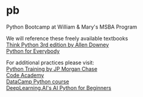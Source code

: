 # pb
Python Bootcamp at William &amp; Mary's MSBA Program

We will reference these freely available textbooks  
[Think Python 3rd edition by Allen Downey](https://allendowney.github.io/ThinkPython)  
[Python for Everybody](https://books.trinket.io/pfe/index.html)  

For additional practices please visit:  
[Python Training by JP Morgan Chase](https://github.com/jpmorganchase/python-training)  
[Code Academy](https://www.codecademy.com/catalog/language/python)  
[DataCamp Python course](https://www.datacamp.com/groups/shared_links/fd0f98d3028d1d6d6768be44435ad0e8d0d50cfbb76b22539805e25ede3cb36e)  
[DeepLearning.AI's AI Python for Beginners](https://www.deeplearning.ai/short-courses/ai-python-for-beginners/)  
